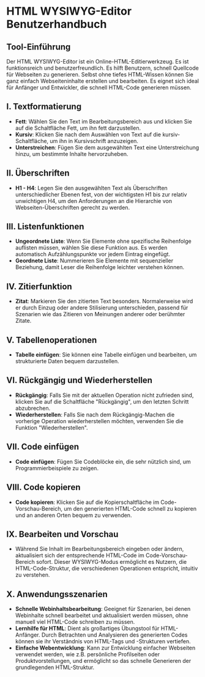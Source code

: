 # HTML WYSIWYG-Editor Benutzerhandbuch

## Tool-Einführung
Der HTML WYSIWYG-Editor ist ein Online-HTML-Editierwerkzeug. Es ist funktionsreich und benutzerfreundlich. Es hilft Benutzern, schnell Quellcode für Webseiten zu generieren. Selbst ohne tiefes HTML-Wissen können Sie ganz einfach Webseiteninhalte erstellen und bearbeiten. Es eignet sich ideal für Anfänger und Entwickler, die schnell HTML-Code generieren müssen.

## I. Textformatierung
- **Fett**: Wählen Sie den Text im Bearbeitungsbereich aus und klicken Sie auf die Schaltfläche Fett, um ihn fett darzustellen.
- **Kursiv**: Klicken Sie nach dem Auswählen von Text auf die kursiv-Schaltfläche, um ihn in Kursivschrift anzuzeigen.
- **Unterstreichen**: Fügen Sie dem ausgewählten Text eine Unterstreichung hinzu, um bestimmte Inhalte hervorzuheben.

## II. Überschriften
- **H1 - H4**: Legen Sie den ausgewählten Text als Überschriften unterschiedlicher Ebenen fest, von der wichtigsten H1 bis zur relativ unwichtigen H4, um den Anforderungen an die Hierarchie von Webseiten-Überschriften gerecht zu werden.

## III. Listenfunktionen
- **Ungeordnete Liste**: Wenn Sie Elemente ohne spezifische Reihenfolge auflisten müssen, wählen Sie diese Funktion aus. Es werden automatisch Aufzählungspunkte vor jedem Eintrag eingefügt.
- **Geordnete Liste**: Nummerieren Sie Elemente mit sequenzieller Beziehung, damit Leser die Reihenfolge leichter verstehen können.

## IV. Zitierfunktion
- **Zitat**: Markieren Sie den zitierten Text besonders. Normalerweise wird er durch Einzug oder andere Stilisierung unterschieden, passend für Szenarien wie das Zitieren von Meinungen anderer oder berühmter Zitate.

## V. Tabellenoperationen
- **Tabelle einfügen**: Sie können eine Tabelle einfügen und bearbeiten, um strukturierte Daten bequem darzustellen.

## VI. Rückgängig und Wiederherstellen
- **Rückgängig**: Falls Sie mit der aktuellen Operation nicht zufrieden sind, klicken Sie auf die Schaltfläche "Rückgängig", um den letzten Schritt abzubrechen.
- **Wiederherstellen**: Falls Sie nach dem Rückgängig-Machen die vorherige Operation wiederherstellen möchten, verwenden Sie die Funktion "Wiederherstellen".

## VII. Code einfügen
- **Code einfügen**: Fügen Sie Codeblöcke ein, die sehr nützlich sind, um Programmierbeispiele zu zeigen.

## VIII. Code kopieren
- **Code kopieren**: Klicken Sie auf die Kopierschaltfläche im Code-Vorschau-Bereich, um den generierten HTML-Code schnell zu kopieren und an anderen Orten bequem zu verwenden.

## IX. Bearbeiten und Vorschau
- Während Sie Inhalt im Bearbeitungsbereich eingeben oder ändern, aktualisiert sich der entsprechende HTML-Code im Code-Vorschau-Bereich sofort. Dieser WYSIWYG-Modus ermöglicht es Nutzern, die HTML-Code-Struktur, die verschiedenen Operationen entspricht, intuitiv zu verstehen.

## X. Anwendungsszenarien
- **Schnelle Webinhaltsbearbeitung**: Geeignet für Szenarien, bei denen Webinhalte schnell bearbeitet und aktualisiert werden müssen, ohne manuell viel HTML-Code schreiben zu müssen.
- **Lernhilfe für HTML**: Dient als großartiges Übungstool für HTML-Anfänger. Durch Betrachten und Analysieren des generierten Codes können sie ihr Verständnis von HTML-Tags und -Strukturen vertiefen.
- **Einfache Webentwicklung**: Kann zur Entwicklung einfacher Webseiten verwendet werden, wie z.B. persönliche Profilseiten oder Produktvorstellungen, und ermöglicht so das schnelle Generieren der grundlegenden HTML-Struktur.